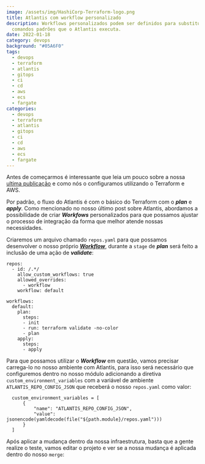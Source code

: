 ```yaml
---
image: /assets/img/HashiCorp-Terraform-logo.png
title: Atlantis com workflow personalizado
description: Workflows personalizados podem ser definidos para substituir os
  comandos padrões que o Atlantis executa.
date: 2022-01-18
category: devops
background: "#05A6F0"
tags:
  - devops
  - terraform
  - atlantis
  - gitops
  - ci
  - cd
  - aws
  - ecs
  - fargate
categories:
  - devops
  - terraform
  - atlantis
  - gitops
  - ci
  - cd
  - aws
  - ecs
  - fargate
---
```

Antes de começarmos é interessante que leia um pouco sobre a nossa [ultima publicação](https://thiagoalexandria.com.br/introdu%C3%A7%C3%A3o-a-terraform-com-atlantis/) e como nós o configuramos utilizando o Terraform e AWS.

Por padrão, o fluxo do Atlantis é com o básico do Terraform com o ***plan*** e ***apply***. Como mencionado no nosso último post sobre Atlantis, abordamos a possibilidade de criar ***Workfows*** personalizados para que possamos ajustar o processo de integração da forma que melhor atende nossas necessidades.

Criaremos um arquivo chamado `repos.yaml` para que possamos desenvolver o nosso próprio ***[Workflow](https://www.runatlantis.io/docs/custom-workflows.html)***, durante a `stage` de ***plan*** será feito a inclusão de uma ação de ***validate***:

```
repos:
  - id: /.*/
    allow_custom_workflows: true
    allowed_overrides:
      - workflow
    workflow: default

workflows:
  default:
    plan:
      steps:
      - init
      - run: terraform validate -no-color
      - plan
    apply:
      steps:
      - apply
```

Para que possamos utilizar o ***Workflow*** em questão, vamos precisar carrega-lo no nosso ambiente com Atlantis, para isso será necessário que configuremos dentro no nosso módulo adicionando a diretiva `custom_environment_variables` com a variável de ambiente `ATLANTIS_REPO_CONFIG_JSON`  que receberá o nosso `repos.yaml` como valor:

```
  custom_environment_variables = [
      {
          "name": "ATLANTIS_REPO_CONFIG_JSON",
          "value": jsonencode(yamldecode(file("${path.module}/repos.yaml"))) 
      }
  ]
```

Após aplicar a mudança dentro da nossa infraestrutura, basta que a gente realize o teste, vamos editar o projeto e ver se a nossa mudança é aplicada dentro do nosso `merge`:

